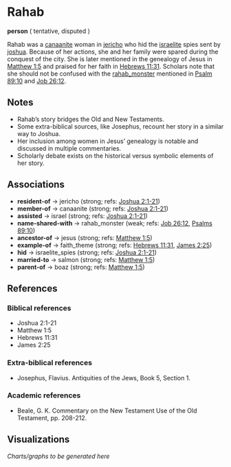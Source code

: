 # Rahab
**person**
(
tentative, disputed
)


Rahab was a [canaanite](#) woman in [jericho](#) who hid the [israelite](#) spies sent by [joshua](#). 
Because of her actions, she and her family were spared during the conquest of the city. 
She is later mentioned in the genealogy of Jesus in [Matthew 1:5](#) and praised for her faith in [Hebrews 11:31](#).
Scholars note that she should not be confused with the [rahab_monster](#) mentioned in [Psalm 89:10](#) and [Job 26:12](#).


## Notes
- Rahab’s story bridges the Old and New Testaments.
- Some extra-biblical sources, like Josephus, recount her story in a similar way to Joshua.
- Her inclusion among women in Jesus’ genealogy is notable and discussed in multiple commentaries.
- Scholarly debate exists on the historical versus symbolic elements of her story.

## Associations
- **resident-of** → jericho (strong; refs: <a href='https://biblehub.com/context/joshua/2.htm' target='_blank'>Joshua 2:1-21</a>)
- **member-of** → canaanite (strong; refs: <a href='https://biblehub.com/context/joshua/2.htm' target='_blank'>Joshua 2:1-21</a>)
- **assisted** → israel (strong; refs: <a href='https://biblehub.com/context/joshua/2.htm' target='_blank'>Joshua 2:1-21</a>)
- **name-shared-with** → rahab_monster (weak; refs: <a href='https://biblehub.com/context/job/26-12.htm' target='_blank'>Job 26:12</a>, <a href='https://biblehub.com/context/psalms/89-10.htm' target='_blank'>Psalms 89:10</a>)
- **ancestor-of** → jesus (strong; refs: <a href='https://biblehub.com/context/matthew/1-5.htm' target='_blank'>Matthew 1:5</a>)
- **example-of** → faith_theme (strong; refs: <a href='https://biblehub.com/context/hebrews/11-31.htm' target='_blank'>Hebrews 11:31</a>, <a href='https://biblehub.com/context/james/2-25.htm' target='_blank'>James 2:25</a>)
- **hid** → israelite_spies (strong; refs: <a href='https://biblehub.com/context/joshua/2.htm' target='_blank'>Joshua 2:1-21</a>)
- **married-to** → salmon (strong; refs: <a href='https://biblehub.com/context/matthew/1-5.htm' target='_blank'>Matthew 1:5</a>)
- **parent-of** → boaz (strong; refs: <a href='https://biblehub.com/context/matthew/1-5.htm' target='_blank'>Matthew 1:5</a>)

## References
### Biblical references
- Joshua 2:1-21
- Matthew 1:5
- Hebrews 11:31
- James 2:25
### Extra-biblical references
- Josephus, Flavius. Antiquities of the Jews, Book 5, Section 1.
### Academic references
- Beale, G. K. Commentary on the New Testament Use of the Old Testament, pp. 208-212.

## Visualizations
_Charts/graphs to be generated here_
